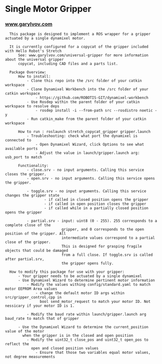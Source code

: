 # Single Motor Gripper
### www.garylvov.com
      This package is designed to implement a ROS wrapper for a gripper actuated by a single dynamixel motor.

      It is currently configured for a copycat of the gripper included with Hello Robot's Stretch 
          See: www.garylvov.com/universal-gripper for more information about the universal gripper 
          copycat, including CAD files and a parts list.

      Package Overview:
          How to install:
              - Clone this repo into the /src folder of your catkin workspace
              - Clone Dynamixel Workbench into the /src folder of your catkin workspace
                  - https://github.com/ROBOTIS-GIT/dynamixel-workbench
              - Use Rosdep within the parent folder of your catkin workspace to resolve deps
                  - rosdep install -i --from-path src --rosdistro noetic -y
              - Run catkin_make from the parent folder of your catkin workspace

          How to run : roslaunch stretch_copycat_gripper gripper.launch
              - Troubleshooting: check what port the dynamixel is connected to
                  - Open Dynamixel Wizard, click Options to see what available ports
                  - Adjust the value in launch/gripper.launch arg: usb_port to match

          Functionality:
              - close.srv - no input arguments. Calling this service closes the gripper.
              - open.srv - no input arguments. Calling this service opens the gripper.

              - toggle.srv - no input arguments. Calling this service changes the gripper state
                      - if called in closed position opens the gripper
                      - if called in open position closes the gripper
                      - if called while in a partially closed position opens the gripper

              - partial.srv - input: uint8 (0 - 255). 255 corresponds to a complete close of the 
                              gripper, and 0 corresponds to the open position of the gripper. All 
                              intermediate values correspond to a partial close of the gripper.
                              This is designed for grasping fragile objects that could be damaged
                              from a full close. If toggle.srv is called after partial.srv, 
                              the gripper opens fully.

      How to modify this package for use with your gripper:
          - Your gripper needs to be actuated by a single dynamixel
          - Use Dynamixel Wizard to determine pertinent motor information
              - Modify the values withing config/standard.yaml to match motor EEPROM Area values
                  - change the default motor ID args within src/gripper_control.cpp in 
                    bool send_motor_request to match your motor ID. Not nessicary if your motor ID is 1.

              - Modify the baud rate within launch/gripper.launch arg baud_rate to match that of gripper

          - Use the Dynamixel Wizard to determine the current_position value of the motor 
            when the gripper is in the closed and open position
              - Modify the uint32_t close_pos and uint32_t open_pos to reflect the 
                open and closed position values 
                  - Ensure that those two variables equal motor values, not degree measurements
